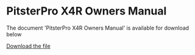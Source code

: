 # PitsterPro X4R Owners Manual  

The document 'PitsterPro X4R Owners Manual' is available for download below

[Download the file](../../../static/file/PitsterProX4ROwnersManual.pdf)
